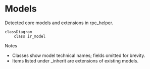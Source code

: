 # Models

Detected core models and extensions in rpc_helper.

```mermaid
classDiagram
    class ir_model
```

Notes
- Classes show model technical names; fields omitted for brevity.
- Items listed under _inherit are extensions of existing models.
